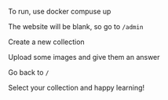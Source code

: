 To run, use docker compuse up

The website will be blank, so go to `/admin`

Create a new collection

Upload some images and give them an answer

Go back to `/`

Select your collection and happy learning!
